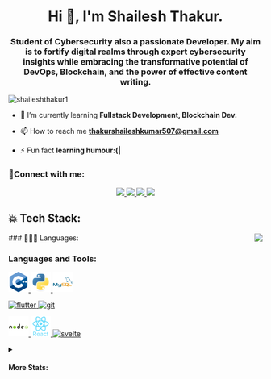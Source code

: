 <!-- ![MasterHead](https://firebasestorage.googleapis.com/v0/b/flexi-coding.appspot.com/o/dempgi7-520f8d5f-63d4-4453-8822-dbc149ae27f8.gif?alt=media&token=91c0c7b2-93c3-4029-b011-1a8703c5730d) -->
<!--<div id="header" align="center"> -->

  
<!-- <img src="https://camo.githubusercontent.com/5ddf73ad3a205111cf8c686f687fc216c2946a75005718c8da5b837ad9de78c9/68747470733a2f2f7468756d62732e6766796361742e636f6d2f4576696c4e657874446576696c666973682d736d616c6c2e676966](https://img.freepik.com/free-vector/technology-binary-code-digital-data-transfer-background_1017-30364.jpg?w=1060&t=st=1695547052~exp=1695547652~hmac=d4a9070927ac6af82708a7083874406461e6385f44e92cd6c524c93569944d18" width="350" height="350"/>
</div> -->

<!---GIF--->
<!-- <p  align="center">
<img src="https://user-images.githubusercontent.com/73097560/115834477-dbab4500-a447-11eb-908a-139a6edaec5c.gif">             
<br> -->

<h1 align="center">Hi 👋, I'm Shailesh Thakur.</h1>

<h3 align="center">Student of Cybersecurity also a passionate Developer. My aim is to fortify digital realms through expert cybersecurity insights while embracing the transformative potential of DevOps, Blockchain, and the power of effective content writing.</h3>

<!---Profile Views---> 

<p align="left"> <img src="https://komarev.com/ghpvc/?username=shaileshthakur1&label=Profile%20views&color=0e75b6&style=flat" alt="shaileshthakur1" /> </p>

<!--<p align="left"> <a href="https://github.com/ryo-ma/github-profile-trophy"><img src="https://github-profile-trophy.vercel.app/?username=shaileshthakur1" alt="shaileshthakur1" /></a> </p> -->

 <!-- 🔭 I’m currently working on **Neucron Swipe Widget & Mobile Hardware Wallet.** -->

- 🌱 I’m currently learning **Fullstack Development, Blockchain Dev.**

 <!-- 👯 I’m looking to collaborate on **Web & Blockchain based Development** -->

 <!-- 📝 I regularly write articles on [https://hashnode.com/@shaileshthakur1](https://hashnode.com/@shaileshthakur1 -->

 <!-- 💬 Ask me about **html,css,js,cybersecurity.** -->

- 📫 How to reach me **thakurshaileshkumar507@gmail.com**

- ⚡ Fun fact **learning humour:(|**



<h3 align="left">🚀Connect with me:</h3>


<p align="center">
	<a href="https://www.linkedin.com/in/shailesh-kumar-thakur-991316205/">
		<img src="https://img.shields.io/badge/LinkedIn-0077B5?style=for-the-badge&logo=linkedin&logoColor=white" />
  </a>
  <a href="mailto:thakurshaileshkumar507@gmail.com">
		<img src="https://img.shields.io/badge/Gmail-D14836?style=for-the-badge&logo=gmail&logoColor=white" />
	</a>
	
 <!-- <a href="https://twitter.com/shylesstwts"">
		<img src="https://img.shields.io/badge/Twitter-00acee?style=for-the-badge&logo=twitter&logoColor=white" />
	</a> --!>
	
<a href="https://instagram.com/_iamshyless_/">
<img src="https://img.shields.io/badge/Instagram-%23E4405F.svg?style=for-the-badge&logo=Instagram&logoColor=white" />
</a>
	<a href="https://medium.com/@thakurshaileshkumar507">
		<img src="https://img.shields.io/badge/Medium-12100E?style=for-the-badge&logo=medium&logoColor=white" />
	</a>      
</p>

<!---Tools--->

## 💥 Tech Stack:
<img align="right" src="https://wakatime.com/share/@shaileshthakur1/6dc04d41-e23a-4094-bd1a-6926553b59e0.svg" height="300px">
### 🧑🏻‍💻 Languages:

<h3 align="left">Languages and Tools:</h3>
<p align="left"> 

<a href="https://www.w3schools.com/cpp/" target="_blank" rel="noreferrer"> <img src="https://raw.githubusercontent.com/devicons/devicon/master/icons/cplusplus/cplusplus-original.svg" alt="cplusplus" width="40" height="40"/> </a>  <a href="https://www.python.org" target="_blank" rel="noreferrer"> <img src="https://raw.githubusercontent.com/devicons/devicon/master/icons/python/python-original.svg" alt="python" width="40" height="40"/> </a> <a href="https://www.mysql.com/" target="_blank" rel="noreferrer"> <img src="https://raw.githubusercontent.com/devicons/devicon/master/icons/mysql/mysql-original-wordmark.svg" alt="mysql" width="40" height="40"/> </a>

<a href="https://flutter.dev" target="_blank" rel="noreferrer"> <img src="https://www.vectorlogo.zone/logos/flutterio/flutterio-icon.svg" alt="flutter" width="40" height="40"/> </a>
<a href="https://git-scm.com/" target="_blank" rel="noreferrer"> <img src="https://www.vectorlogo.zone/logos/git-scm/git-scm-icon.svg" alt="git" width="40" height="40"/> </a> 

<a href="https://nodejs.org" target="_blank" rel="noreferrer"> <img src="https://raw.githubusercontent.com/devicons/devicon/master/icons/nodejs/nodejs-original-wordmark.svg" alt="nodejs" width="40" height="40"/> </a>
 <a href="https://reactjs.org/" target="_blank" rel="noreferrer"> <img src="https://raw.githubusercontent.com/devicons/devicon/master/icons/react/react-original-wordmark.svg" alt="react" width="40" height="40"/> </a>
 <a href="https://svelte.dev" target="_blank" rel="noreferrer"> <img src="https://upload.wikimedia.org/wikipedia/commons/1/1b/Svelte_Logo.svg" alt="svelte" width="40" height="40"/> </a> 
 </p>


 <details>
    <summary><h4>More Stats:</h4></summary>
    <p>
        <a href="https://github.com/shaileshthakur1">
        <img src="https://github-readme-stats.vercel.app/api?username=shaileshthakur1&show_icons=true&count_private=true&theme=dark" width="400">
        </a>
    </P>
    <p>
        <a href="https://github.com/shaileshthakur1">
        <img src="https://github-readme-streak-stats.herokuapp.com/?user=shaileshthakur1&theme=dark" width="400">
        </a>
    </P>
    <p>
        <a href="https://github.com/shaileshthakur1">
        <img src="https://github-readme-stats.vercel.app/api/top-langs/?username=shaileshthakur1&layout=compact&langs_count=10&theme=dark" width="400">
        </a>
    </p>
</details>





<!-- <p><img align="center" src="https://github-readme-stats.vercel.app/api/top-langs?username=shaileshthakur1&show_icons=true&locale=en&layout=compact" alt="shaileshthakur1" /></p>

<p><img align="center" src="https://github-readme-streak-stats.herokuapp.com/?user=shaileshthakur1&" alt="shaileshthakur1" /></p> -->


